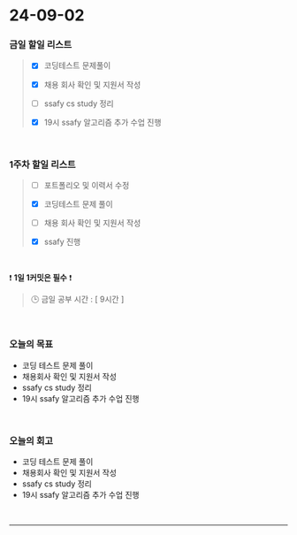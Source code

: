 # 24-09-02
### 금일 할일 리스트
> - [x]  코딩테스트 문제풀이
>
> - [x]  채용 회사 확인 및 지원서 작성
>
> - [ ]  ssafy cs study 정리
>
> - [x]  19시 ssafy 알고리즘 추가 수업 진행

<br/>

### 1주차 할일 리스트  
> - [ ]  포트폴리오 및 이력서 수정
>
> - [x]  코딩테스트 문제 풀이
>
> - [ ]  채용 회사 확인 및 지원서 작성
>
> - [x]  ssafy 진행

<br/>

❗ **1일 1커밋은 필수** ❗
> 🕒 금일 공부 시간 : [ 9시간 ]

<br/>

### 오늘의 목표
- 코딩 테스트 문제 풀이
- 채용회사 확인 및 지원서 작성
- ssafy cs study 정리
- 19시 ssafy 알고리즘 추가 수업 진행

<br>

### 오늘의 회고
- 코딩 테스트 문제 풀이
- 채용회사 확인 및 지원서 작성
- ssafy cs study 정리
- 19시 ssafy 알고리즘 추가 수업 진행



<br/>

------------  
